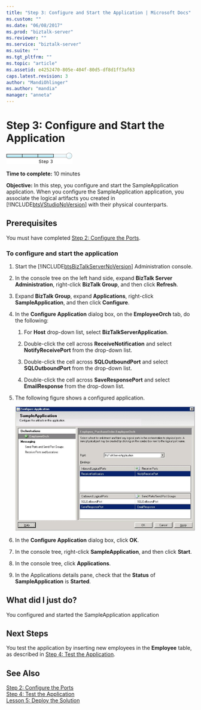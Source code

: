 ```yaml
---
title: "Step 3: Configure and Start the Application | Microsoft Docs"
ms.custom: ""
ms.date: "06/08/2017"
ms.prod: "biztalk-server"
ms.reviewer: ""
ms.service: "biztalk-server"
ms.suite: ""
ms.tgt_pltfrm: ""
ms.topic: "article"
ms.assetid: e4252470-805e-404f-80d5-df8d1ff3af63
caps.latest.revision: 3
author: "MandiOhlinger"
ms.author: "mandia"
manager: "anneta"
---
```

# Step 3: Configure and Start the Application
![Step 3 of 4](../../adapters-and-accelerators/adapter-oracle-ebs/media/step-3of4.gif "Step_3of4")  
  
 **Time to complete:** 10 minutes  
  
 **Objective:** In this step, you configure and start the SampleApplication application. When you configure the SampleApplication application, you associate the logical artifacts you created in [!INCLUDE[btsVStudioNoVersion](../../includes/btsvstudionoversion-md.md)] with their physical counterparts.  
  
## Prerequisites  
 You must have completed [Step 2: Configure the Ports](../../adapters-and-accelerators/adapter-sql/step-2-configure-the-ports.md).  
  
### To configure and start the application  
  
1.  Start the [!INCLUDE[btsBizTalkServerNoVersion](../../includes/btsbiztalkservernoversion-md.md)] Administration console.  
  
2.  In the console tree on the left hand side, expand **BizTalk Server Administration**, right-click **BizTalk Group**, and then click **Refresh**.  
  
3.  Expand **BizTalk Group**, expand **Applications**, right-click **SampleApplication**, and then click **Configure**.  
  
4.  In the **Configure Application** dialog box, on the **EmployeeOrch** tab, do the following:  
  
    1.  For **Host** drop-down list, select **BizTalkServerApplication**.  
  
    2.  Double-click the cell across **ReceiveNotification** and select **NotifyReceivePort** from the drop-down list.  
  
    3.  Double-click the cell across **SQLOutboundPort** and select **SQLOutboundPort** from the drop-down list.  
  
    4.  Double-click the cell across **SaveResponsePort** and select **EmailResponse** from the drop-down list.  
  
5.  The following figure shows a configured application.  
  
     ![Configured application](../../adapters-and-accelerators/adapter-sql/media/sql-adap-tut-011-configure-app.gif "sql_adap_tut_011_configure_app")  
  
6.  In the **Configure Application** dialog box, click **OK**.  
  
7.  In the console tree, right-click **SampleApplication**, and then click **Start**.  
  
8.  In the console tree, click **Applications**.  
  
9. In the Applications details pane, check that the **Status** of **SampleApplication** is **Started**.  
  
## What did I just do?  
 You configured and started the SampleApplication application  
  
## Next Steps  
 You test the application by inserting new employees in the **Employee** table, as described in [Step 4: Test the Application](../../adapters-and-accelerators/adapter-sql/step-4-test-the-application.md).  
  
## See Also  
 [Step 2: Configure the Ports](../../adapters-and-accelerators/adapter-sql/step-2-configure-the-ports.md)   
 [Step 4: Test the Application](../../adapters-and-accelerators/adapter-sql/step-4-test-the-application.md)   
 [Lesson 5: Deploy the Solution](../../adapters-and-accelerators/adapter-sql/lesson-5-deploy-the-solution.md)